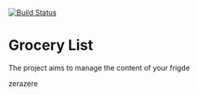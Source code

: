 [![Build Status](https://travis-ci.org/guillep/python-grocery-list.svg?branch=master)](https://travis-ci.org/guillep/python-grocery-list)

# Grocery List

The project aims to manage the content of your frigde


zerazere